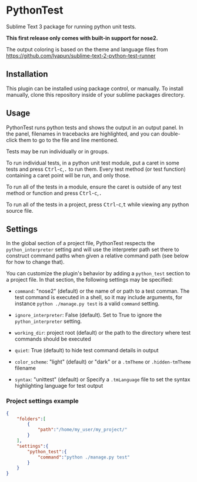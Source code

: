 PythonTest
==========

Sublime Text 3 package for running python unit tests.

**This first release only comes with built-in support for nose2.**

The output coloring is based on the theme and language files from
https://github.com/lyapun/sublime-text-2-python-test-runner

Installation
------------

This plugin can be installed using package control, or manually. To install manually, clone this repository inside of your sublime packages directory.

Usage
-----

PythonTest runs python tests and shows the output in an output panel. In the panel, filenames in tracebacks are highlighted, and you can double-click them to go to the file and line mentioned.

Tests may be run individually or in groups.

To run individual tests, in a python unit test module, put a caret in some tests and press <kbd>Ctrl</kbd>-<kbd>c</kbd>,<kbd>.</kbd> to run them. Every test method (or test function) containing a caret point will be run, and only those.

To run all of the tests in a module, ensure the caret is outside of any test method or function and press <kbd>Ctrl</kbd>-<kbd>c</kbd>,<kbd>.</kbd>

To run all of the tests in a project, press <kbd>Ctrl</kbd>-<kbd>c</kbd>,<kbd>t</kbd> while viewing any python source file.

Settings
--------

In the global section of a project file, PythonTest respects the `python_interpreter` setting and will use the interpreter path set there to construct command paths when given a relative command path (see below for how to change that).

You can customize the plugin's behavior by adding a `python_test` section to a project file. In that section, the following settings may be specified:

* `command`: "nose2" (default) or the name of or path to a test comman. The test command is executed in a shell, so it may include arguments, for instance `python ./manage.py test` is a valid `command` setting.

* `ignore_interpreter`: False (default). Set to True to ignore the `python_interpreter`
 setting.

* `working_dir`: project root (default) or the path to the directory where test commands should be executed

* `quiet`: True (default) to hide test command details in output

* `color_scheme`: "light" (default) or "dark" or a `.tmTheme` or `.hidden-tmTheme` filename

* `syntax`: "unittest" (default) or Specify a `.tmLanguage` file to set the syntax highlighting language for test output

### Project settings example

```json
{
    "folders":[
        {
            "path":"/home/my_user/my_project/"
        }
    ],
    "settings":{
        "python_test":{
            "command":"python ./manage.py test"
        }
    }
}
```